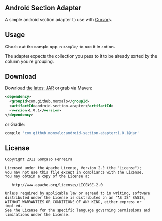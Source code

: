 

Android Section Adapter
-----------------------

A simple android section adapter to use with [Cursor][2]s.

Usage
-----

Check out the sample app in `sample/` to see it in action.

The adapter expects the collection you pass to it to be already sorted by
the column you're grouping.

Download
--------

Download [the latest JAR][1] or grab via Maven:

```xml
<dependency>
  <groupId>com.github.monxalo</groupId>
  <artifactId>android-section-adapter</artifactId>
  <version>1.0.1</version>
</dependency>
```
or Gradle:
```groovy
compile 'com.github.monxalo:android-section-adapter:1.0.1@jar'
```

License
-------

    Copyright 2011 Gonçalo Ferreira

    Licensed under the Apache License, Version 2.0 (the "License");
    you may not use this file except in compliance with the License.
    You may obtain a copy of the License at

       http://www.apache.org/licenses/LICENSE-2.0

    Unless required by applicable law or agreed to in writing, software
    distributed under the License is distributed on an "AS IS" BASIS,
    WITHOUT WARRANTIES OR CONDITIONS OF ANY KIND, either express or implied.
    See the License for the specific language governing permissions and
    limitations under the License.

[1]: https://search.maven.org/remote_content?g=com.github.monxalo&a=android-section-adapter&v=LATEST
[2]: http://developer.android.com/reference/android/database/Cursor.html

